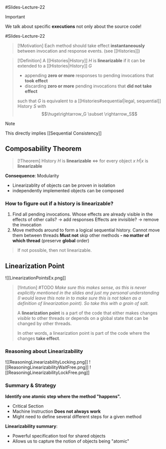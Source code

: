 #Slides-Lecture-22 
> [!Important]
> We talk about specific **executions** not only about the source code!


#Slides-Lecture-22 
> [!Motivation]
> Each method should take effect **instantaneously** between invocation and response events. (see [[Histories]])
> 

> [!Definition]
> A [[Histories|History]] $H$ is **linearizable** if it can be extended to a [[Histories|History]] $G$
> + appending **zero or more** responses to pending invocations that **took effect**
> + discarding **zero or more** pending invocations that **did not take effect**
>   
>  such that $G$ is equivalent to a [[Histories#sequential|legal, sequential]] History $S$ with 
>  $$\huge\rightarrow_G \subset \rightarrow_S$$

> [!Note]
> This directly implies [[Sequential Consistency]]
> 

## Composability Theorem
> [!Theorem]
> HIstory $H$ is **linearizable** $\Longleftrightarrow$ for every object $x$ $H|x$ is **linearizable**

**Consequence**:  Modularity
+ Linearizablity of objects can be proven in isolation
+ independently implemented objects can be composed
### How to figure out if a history is linearizable?
1. Find all pending invocations.
		Whose effects are already visible in the effects of other calls? $\rightarrow$ add responses
		Effects are invisible?  $\rightarrow$ remove the invocation
2. Move methods around to form a logical sequential history.
		Cannot move them between threads
		**Must not** skip other methods **- no matter of which thread** (preserve **global** order)
>If not possible, then not linearizable.
## Linearization Point
![[LinearizationPointsEx.png]]
> [!Intution] 
> #TODO *Make sure this makes sense, as this is never explicitly mentioned in the slides and just my personal understanding (I would leave this note in to make sure this is not taken as a definition of linearization point). So take this with a grain of salt.*
> 
> A **linearization point** is a part of the code that either makes changes *visible* to other threads or depends on a global state that can be changed by other threads.
> 
> In other words, a linearization point is part of the code where the changes **take effect**.



### Reasoning about Linearizability
![[ReasoningLinearizabilityLocking.png]]
![[ReasoningLinearizabilityWaitFree.png]]
![[ReasoningLinearizabilityLockFree.png]]

### Summary & Strategy
**Identify one atomic step where the method "happens".**
+ Critical Section
+ Machine Instruction
**Does not always work**
+ Might need to define several different steps for a given method

**Linearizability summary**:
+ Powerful specification tool for shared objects
+ Allows us to capture the notion of objects being "atomic"



